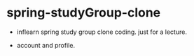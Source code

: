 # spring-studyGroup-clone

- inflearn spring study group clone coding. just for a lecture. 

- account and profile.
